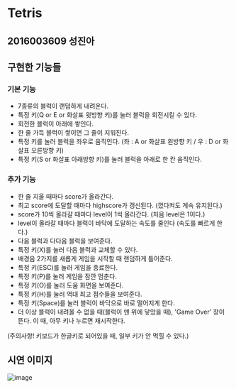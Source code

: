 # Tetris
## 2016003609 성진아
## 구현한 기능들
### 기본 기능
* 7종류의 블럭이 랜덤하게 내려온다. 
* 특정 키(Q or E or 화살표 윗방향 키)를 눌러 블럭을 회전시킬 수 있다.   
* 회전한 블럭이 아래에 쌓인다.
* 한 줄 가득 블럭이 쌓이면 그 줄이 지워진다.    
* 특정 키를 눌러 블럭을 좌우로 움직인다. (좌 : A or 화살표 왼방향 키 / 우 : D or 화살표 오른방향 키)
* 특정 키(S or 화살표 아래방향 키)를 눌러 블럭을 아래로 한 칸 움직인다.

### 추가 기능
* 한 줄 지울 때마다 score가 올라간다.    
* 최고 score에 도달할 때마다 highscore가 갱신된다. (껐다켜도 계속 유지된다.) 
* score가 10씩 올라갈 때마다 level이 1씩 올라간다. (처음 level은 1이다.)   
* level이 올라갈 때마다 블럭이 바닥에 도달하는 속도를 줄인다 (속도를 빠르게 한다.) 
* 다음 블럭과 다다음 블럭을 보여준다.
* 특정 키(X)를 눌러 다음 블럭과 교체할 수 있다.
* 배경음 2가지를 새롭게 게임을 시작할 때 랜덤하게 틀어준다.  
* 특정 키(ESC)를 눌러 게임을 종료한다.
* 특정 키(P)를 눌러 게임을 잠깐 멈춘다.
* 특정 키(O)를 눌러 도움 화면을 보여준다.
* 특정 키(H)를 눌러 역대 최고 점수들을 보여준다.
* 특정 키(Space)를 눌러 블럭이 바닥으로 바로 떨어지게 한다.  
* 더 이상 블럭이 내려올 수 없을 때(블럭이 맨 위에 닿았을 때), 'Game Over' 창이 뜬다. 이 때, 아무 키나 누르면 재시작한다.  
    
(주의사항! 키보드가 한글키로 되어있을 때, 일부 키가 안 먹힐 수 있다.)

## 시연 이미지
![image](./img/시연영상2.gif)

